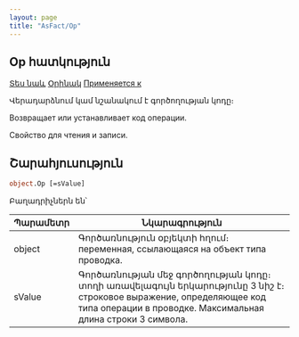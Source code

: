 ```yaml
---
layout: page
title: "AsFact/Op"
---
```


## Op հատկություն


[Տես նաև](../Asfact.md) [Օրինակ](../../Examples/E_AsFact.md) [Применяется к](../Asfact.md)

Վերադարձնում կամ նշանակում է գործողության կոդը։

Возвращает или устанавливает код операции.

Свойство для чтения и записи.


## Շարահյուսություն

```vb
object.Op [=sValue]   
```

Բաղադրիչներն են՝

| Պարամետր | Նկարագրություն |
|--|--|
| object | Գործառնություն օբյեկտի հղում։ переменная, ссылающаяся на объект типа проводка. |
| sValue | Գործառնության մեջ գործողության կոդը։ տողի առավելագույն երկարությունը 3 նիշ է։ строковое выражение, определяющее код типа операции в проводке. Максимальная длина строки 3 символа. |

